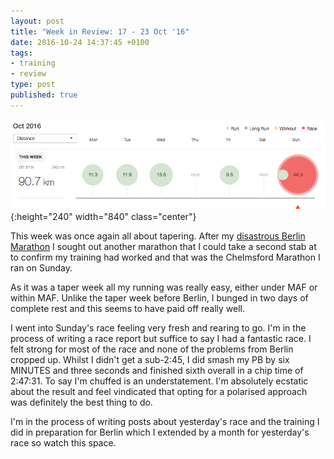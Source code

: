 ```yaml
---
layout: post
title: "Week in Review: 17 - 23 Oct '16"
date: 2016-10-24 14:37:45 +0100
tags:
- training
- review
type: post
published: true
---
```


![Week in Review: 17 - 23 Oct '16](/assets/week-in-review-17-23Oct16.png){:height="240" width="840" class="center"}

This week was once again all about tapering. After my [disastrous Berlin Marathon](/berlin-marathon-2016) I sought out another marathon that I could take a second stab at to confirm my training had worked and that was the Chelmsford Marathon I ran on Sunday.

As it was a taper week all my running was really easy, either under MAF or within MAF.  Unlike the taper week before Berlin, I bunged in two days of complete rest and this seems to have paid off really well.

I went into Sunday's race feeling very fresh and rearing to go.  I'm in the process of writing a race report but suffice to say I had a fantastic race. I felt strong for most of the race and none of the problems from Berlin cropped up.  Whilst I didn't get a sub-2:45, I did smash my PB by six MINUTES and three seconds and finished sixth overall in a chip time of 2:47:31.  To say I'm chuffed is an understatement. I'm absolutely ecstatic about the result and feel vindicated that opting for a polarised approach was definitely the best thing to do.

I'm in the process of writing posts about yesterday's race and the training I did in preparation for Berlin which I extended by a month for yesterday's race so watch this space.
